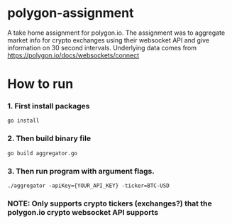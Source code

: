 # polygon-assignment
A take home assignment for polygon.io.  The assignment was to aggregate market info for crypto exchanges using their websocket API
and give information on 30 second intervals.  Underlying data comes from https://polygon.io/docs/websockets/connect

# How to run
### 1. First install packages
`go install`
### 2. Then build binary file
`go build aggregator.go`
### 3. Then run program with argument flags.
`./aggregator -apiKey={YOUR_API_KEY} -ticker=BTC-USD`
### NOTE: Only supports crypto tickers (exchanges?) that the polygon.io crypto websocket API supports
